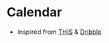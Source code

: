 # Calendar

* Inspired from [THIS](https://codepen.io/vinayakkulkarni/pen/xjvraz) & [Dribble](https://dribbble.com/shots/4594817-Calendar-Plan-Tasks-Events-App-Freebies)
